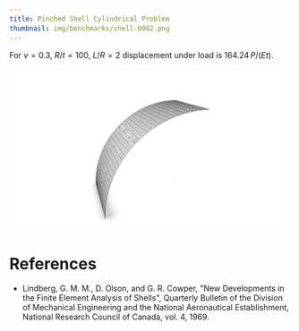 ```yaml
---
title: Pinched Shell Cylindrical Problem
thumbnail: img/benchmarks/shell-0002.png
---
```



For $\nu = 0.3$, $R/t = 100$, $L/R = 2$ displacement under load is  $164.24 \, P / (E  t)$.

![Pinched Shell Cylindrical Problem](img/shell-0002.png)

# References

- Lindberg, G. M. M., D. Olson, and G. R. Cowper, "New Developments in the Finite Element
  Analysis of Shells", Quarterly Bulletin of the Division of Mechanical Engineering and the National
  Aeronautical Establishment, National Research Council of Canada, vol. 4, 1969.

